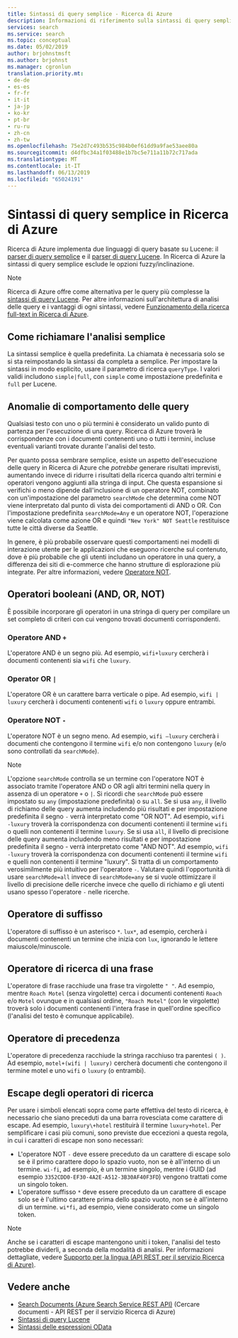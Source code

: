 ```yaml
---
title: Sintassi di query semplice - Ricerca di Azure
description: Informazioni di riferimento sulla sintassi di query semplice usata per le query di ricerca full-text in Ricerca di Azure.
services: search
ms.service: search
ms.topic: conceptual
ms.date: 05/02/2019
author: brjohnstmsft
ms.author: brjohnst
ms.manager: cgronlun
translation.priority.mt:
- de-de
- es-es
- fr-fr
- it-it
- ja-jp
- ko-kr
- pt-br
- ru-ru
- zh-cn
- zh-tw
ms.openlocfilehash: 75e2d7c493b535c984b0ef61dd9a9fae53aee80a
ms.sourcegitcommit: d4dfbc34a1f03488e1b7bc5e711a11b72c717ada
ms.translationtype: MT
ms.contentlocale: it-IT
ms.lasthandoff: 06/13/2019
ms.locfileid: "65024191"
---
```

# <a name="simple-query-syntax-in-azure-search"></a>Sintassi di query semplice in Ricerca di Azure
Ricerca di Azure implementa due linguaggi di query basate su Lucene: il [parser di query semplice](https://lucene.apache.org/core/4_7_0/queryparser/org/apache/lucene/queryparser/simple/SimpleQueryParser.html) e il [parser di query Lucene](https://lucene.apache.org/core/4_10_2/queryparser/org/apache/lucene/queryparser/classic/package-summary.html). In Ricerca di Azure la sintassi di query semplice esclude le opzioni fuzzy/inclinazione.  

> [!NOTE]  
>  Ricerca di Azure offre come alternativa per le query più complesse la [sintassi di query Lucene](query-lucene-syntax.md). Per altre informazioni sull'architettura di analisi delle query e i vantaggi di ogni sintassi, vedere [Funzionamento della ricerca full-text in Ricerca di Azure](search-lucene-query-architecture.md).

## <a name="how-to-invoke-simple-parsing"></a>Come richiamare l'analisi semplice

La sintassi semplice è quella predefinita. La chiamata è necessaria solo se si sta reimpostando la sintassi da completa a semplice. Per impostare la sintassi in modo esplicito, usare il parametro di ricerca `queryType`. I valori validi includono `simple|full`, con `simple` come impostazione predefinita e `full` per Lucene. 

## <a name="query-behavior-anomalies"></a>Anomalie di comportamento delle query

Qualsiasi testo con uno o più termini è considerato un valido punto di partenza per l'esecuzione di una query. Ricerca di Azure troverà le corrispondenze con i documenti contenenti uno o tutti i termini, incluse eventuali varianti trovate durante l'analisi del testo. 

Per quanto possa sembrare semplice, esiste un aspetto dell'esecuzione delle query in Ricerca di Azure che *potrebbe* generare risultati imprevisti, aumentando invece di ridurre i risultati della ricerca quando altri termini e operatori vengono aggiunti alla stringa di input. Che questa espansione si verifichi o meno dipende dall'inclusione di un operatore NOT, combinato con un'impostazione del parametro `searchMode` che determina come NOT viene interpretato dal punto di vista dei comportamenti di AND o OR. Con l'impostazione predefinita `searchMode=Any` e un operatore NOT, l'operazione viene calcolata come azione OR e quindi `"New York" NOT Seattle` restituisce tutte le città diverse da Seattle.  

In genere, è più probabile osservare questi comportamenti nei modelli di interazione utente per le applicazioni che eseguono ricerche sul contenuto, dove è più probabile che gli utenti includano un operatore in una query, a differenza dei siti di e-commerce che hanno strutture di esplorazione più integrate. Per altre informazioni, vedere [Operatore NOT](#not-operator). 

## <a name="boolean-operators-and-or-not"></a>Operatori booleani (AND, OR, NOT) 

È possibile incorporare gli operatori in una stringa di query per compilare un set completo di criteri con cui vengono trovati documenti corrispondenti. 

### <a name="and-operator-"></a>Operatore AND `+`

L'operatore AND è un segno più. Ad esempio, `wifi+luxury` cercherà i documenti contenenti sia `wifi` che `luxury`.

### <a name="or-operator-"></a>Operator OR `|`

L'operatore OR è un carattere barra verticale o pipe. Ad esempio, `wifi | luxury` cercherà i documenti contenenti `wifi` o `luxury` oppure entrambi.

<a name="not-operator"></a>

### <a name="not-operator--"></a>Operatore NOT `-`

L'operatore NOT è un segno meno. Ad esempio, `wifi –luxury` cercherà i documenti che contengono il termine `wifi` e/o non contengono `luxury` (e/o sono controllati da `searchMode`).

> [!NOTE]  
>  L'opzione `searchMode` controlla se un termine con l'operatore NOT è associato tramite l'operatore AND o OR agli altri termini nella query in assenza di un operatore `+` o `|`. Si ricordi che `searchMode` può essere impostato su `any` (impostazione predefinita) o su `all`. Se si usa `any`, il livello di richiamo delle query aumenta includendo più risultati e per impostazione predefinita il segno `-` verrà interpretato come "OR NOT". Ad esempio, `wifi -luxury` troverà la corrispondenza con documenti contenenti il termine `wifi` o quelli non contenenti il termine `luxury`. Se si usa `all`, il livello di precisione delle query aumenta includendo meno risultati e per impostazione predefinita il segno - verrà interpretato come "AND NOT". Ad esempio, `wifi -luxury` troverà la corrispondenza con documenti contenenti il termine `wifi` e quelli non contenenti il termine "luxury". Si tratta di un comportamento verosimilmente più intuitivo per l'operatore `-`. Valutare quindi l'opportunità di usare `searchMode=all` invece di `searchMode=any` se si vuole ottimizzare il livello di precisione delle ricerche invece che quello di richiamo *e* gli utenti usano spesso l'operatore `-` nelle ricerche.

## <a name="suffix-operator"></a>Operatore di suffisso

L'operatore di suffisso è un asterisco `*`. `lux*`, ad esempio, cercherà i documenti contenenti un termine che inizia con `lux`, ignorando le lettere maiuscole/minuscole.  

## <a name="phrase-search-operator"></a>Operatore di ricerca di una frase

L'operatore di frase racchiude una frase tra virgolette `" "`. Ad esempio, mentre `Roach Motel` (senza virgolette) cerca i documenti contenenti `Roach` e/o `Motel` ovunque e in qualsiasi ordine, `"Roach Motel"` (con le virgolette) troverà solo i documenti contenenti l'intera frase in quell'ordine specifico (l'analisi del testo è comunque applicabile).

## <a name="precedence-operator"></a>Operatore di precedenza

L'operatore di precedenza racchiude la stringa racchiuso tra parentesi `( )`. Ad esempio, `motel+(wifi | luxury)` cercherà documenti che contengono il termine motel e uno `wifi` o `luxury` (o entrambi).  

## <a name="escaping-search-operators"></a>Escape degli operatori di ricerca  

 Per usare i simboli elencati sopra come parte effettiva del testo di ricerca, è necessario che siano preceduti da una barra rovesciata come carattere di escape. Ad esempio, `luxury\+hotel` restituirà il termine `luxury+hotel`. Per semplificare i casi più comuni, sono previste due eccezioni a questa regola, in cui i caratteri di escape non sono necessari:  

- L'operatore NOT `-` deve essere preceduto da un carattere di escape solo se è il primo carattere dopo lo spazio vuoto, non se è all'interno di un termine. `wi-fi`, ad esempio, è un termine singolo, mentre i GUID (ad esempio `3352CDD0-EF30-4A2E-A512-3B30AF40F3FD`) vengono trattati come un singolo token.
- L'operatore suffisso `*` deve essere preceduto da un carattere di escape solo se è l'ultimo carattere prima dello spazio vuoto, non se è all'interno di un termine. `wi*fi`, ad esempio, viene considerato come un singolo token.

> [!NOTE]  
>  Anche se i caratteri di escape mantengono uniti i token, l'analisi del testo potrebbe dividerli, a seconda della modalità di analisi. Per informazioni dettagliate, vedere [Supporto per la lingua &#40;API REST per il servizio Ricerca di Azure&#41;](index-add-language-analyzers.md).  

## <a name="see-also"></a>Vedere anche  

+ [Search Documents &#40;Azure Search Service REST API&#41;](https://docs.microsoft.com/rest/api/searchservice/Search-Documents) (Cercare documenti - API REST per il servizio Ricerca di Azure) 
+ [Sintassi di query Lucene](query-lucene-syntax.md)
+ [Sintassi delle espressioni OData](query-odata-filter-orderby-syntax.md) 
